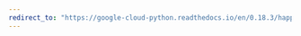 ```yaml
---
redirect_to: "https://google-cloud-python.readthedocs.io/en/0.18.3/happybase-connection.html"
---
```

